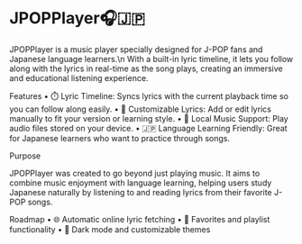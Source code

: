 # JPOPPlayer🎧🇯🇵

JPOPPlayer is a music player specially designed for J-POP fans and Japanese language learners.\n
With a built-in lyric timeline, it lets you follow along with the lyrics in real-time as the song plays, creating an immersive and educational listening experience.

Features
	•	⏱️ Lyric Timeline: Syncs lyrics with the current playback time so you can follow along easily.
	•	📝 Customizable Lyrics: Add or edit lyrics manually to fit your version or learning style.
	•	📁 Local Music Support: Play audio files stored on your device.
	•	🇯🇵 Language Learning Friendly: Great for Japanese learners who want to practice through songs.

Purpose

JPOPPlayer was created to go beyond just playing music.
It aims to combine music enjoyment with language learning, helping users study Japanese naturally by listening to and reading lyrics from their favorite J-POP songs.

Roadmap
	•	🌐 Automatic online lyric fetching
	•	📌 Favorites and playlist functionality
	•	🎨 Dark mode and customizable themes
